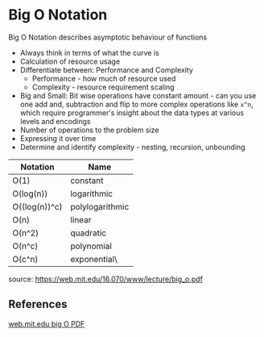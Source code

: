 # Big O Notation

Big O Notation describes asymptotic behaviour of functions

- Always think in terms of what the curve is
- Calculation of resource usage 
- Differentiate between: Performance and Complexity
	- Performance - how much of resource used
	- Complexity - resource requirement scaling 
- Big and Small: Bit wise operations have constant amount - can you use one add and, subtraction and flip to more complex operations like `x^n`, which require programmer's insight about the data types at various levels and encodings
- Number of operations to the problem size
- Expressing it over time
- Determine and identify complexity - nesting, recursion, unbounding

| Notation      | Name            |
| ------------- | --------------- |
| O(1)          | constant        |
| O(log(n))     | logarithmic     |
| O((log(n))^c) | polylogarithmic |
| O(n)          | linear          |
| O(n^2)        | quadratic       |
| O(n^c)        | polynomial      |
| O(c^n)        | exponential\    |

source: https://web.mit.edu/16.070/www/lecture/big_o.pdf

## References

[web.mit.edu big O PDF](https://web.mit.edu/16.070/www/lecture/big_o.pdf)